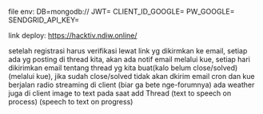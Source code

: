file env:
DB=mongodb://
JWT=
CLIENT_ID_GOOGLE=
PW_GOOGLE=
SENDGRID_API_KEY=

link deploy: https://hacktiv.ndiw.online/

setelah registrasi harus verifikasi lewat link yg dikirmkan ke email,
setiap ada yg posting di thread kita, akan ada notif email melalui kue,
setiap hari dikirimkan email tentang thread yg kita buat(kalo belum close/solved)(melalui kue), jika sudah close/solved tidak akan dkirim email
cron dan kue berjalan
radio streaming di client (biar ga bete nge-forumnya)
ada weather juga di client
image to text pada saat add Thread
(text to speech on process)
(speech to text on progress)